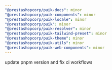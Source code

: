 ```yaml
---
"@prestashopcorp/puik-docs": minor
"@prestashopcorp/puik-components": minor
"@prestashopcorp/puik-locale": minor
"@prestashopcorp/puik": minor
"@prestashopcorp/puik-resolver": minor
"@prestashopcorp/puik-tailwind-preset": minor
"@prestashopcorp/puik-theme": minor
"@prestashopcorp/puik-utils": minor
"@prestashopcorp/puik-web-components": minor
---
```


update pnpm version and fix ci workflows
